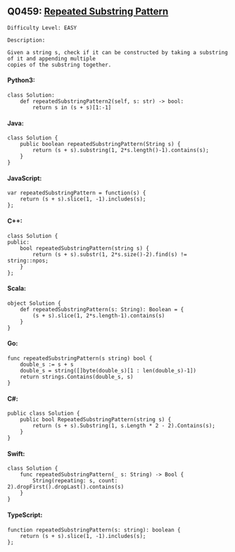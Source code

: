 ## Q0459: [Repeated Substring Pattern](https://leetcode.com/problems/repeated-substring-pattern/)

```
Difficulty Level: EASY
```

```
Description:

Given a string s, check if it can be constructed by taking a substring of it and appending multiple
copies of the substring together.
```

#### Python3:

```
class Solution:
    def repeatedSubstringPattern2(self, s: str) -> bool:
        return s in (s + s)[1:-1]
```

#### Java:

```
class Solution {
    public boolean repeatedSubstringPattern(String s) {
        return (s + s).substring(1, 2*s.length()-1).contains(s);
    }
}
```

#### JavaScript:

```
var repeatedSubstringPattern = function(s) {
    return (s + s).slice(1, -1).includes(s);
};
```

#### C++:

```
class Solution {
public:
    bool repeatedSubstringPattern(string s) {
        return (s + s).substr(1, 2*s.size()-2).find(s) != string::npos;
    }
};
```

#### Scala:

```
object Solution {
    def repeatedSubstringPattern(s: String): Boolean = {
        (s + s).slice(1, 2*s.length-1).contains(s)
    }
}
```

#### Go:

```
func repeatedSubstringPattern(s string) bool {
    double_s := s + s
    double_s = string([]byte(double_s)[1 : len(double_s)-1])
    return strings.Contains(double_s, s)
}
```

#### C#:

```
public class Solution {
    public bool RepeatedSubstringPattern(string s) {
        return (s + s).Substring(1, s.Length * 2 - 2).Contains(s);
    }
}
```

#### Swift:

```
class Solution {
    func repeatedSubstringPattern(_ s: String) -> Bool {
        String(repeating: s, count: 2).dropFirst().dropLast().contains(s)
    }
}
```

#### TypeScript:

```
function repeatedSubstringPattern(s: string): boolean {
    return (s + s).slice(1, -1).includes(s);
};
```